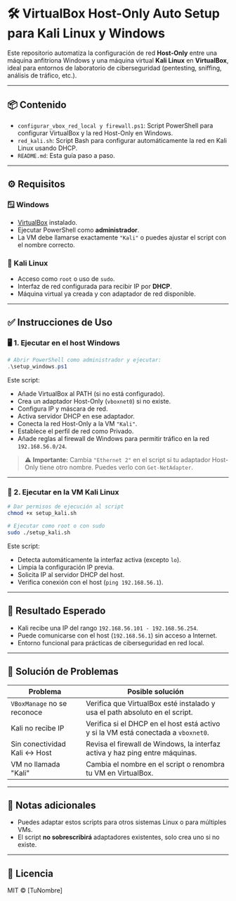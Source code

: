 # 🛠️ VirtualBox Host-Only Auto Setup para Kali Linux y Windows

Este repositorio automatiza la configuración de red **Host-Only** entre una máquina anfitriona Windows y una máquina virtual **Kali Linux** en **VirtualBox**, ideal para entornos de laboratorio de ciberseguridad (pentesting, sniffing, análisis de tráfico, etc.).

---

## 📦 Contenido

- `configurar_vbox_red_local y firewall.ps1`: Script PowerShell para configurar VirtualBox y la red Host-Only en Windows.
- `red_kali.sh`: Script Bash para configurar automáticamente la red en Kali Linux usando DHCP.
- `README.md`: Esta guía paso a paso.

---

## ⚙️ Requisitos

### 🪟 Windows

- [VirtualBox](https://www.virtualbox.org/) instalado.
- Ejecutar PowerShell como **administrador**.
- La VM debe llamarse exactamente `"Kali"` o puedes ajustar el script con el nombre correcto.

### 🐧 Kali Linux

- Acceso como `root` o uso de `sudo`.
- Interfaz de red configurada para recibir IP por **DHCP**.
- Máquina virtual ya creada y con adaptador de red disponible.

---

## ✅ Instrucciones de Uso

### 🖥️ 1. Ejecutar en el host Windows

```powershell
# Abrir PowerShell como administrador y ejecutar:
.\setup_windows.ps1
```

Este script:

- Añade VirtualBox al PATH (si no está configurado).
- Crea un adaptador Host-Only (`vboxnet0`) si no existe.
- Configura IP y máscara de red.
- Activa servidor DHCP en ese adaptador.
- Conecta la red Host-Only a la VM `"Kali"`.
- Establece el perfil de red como Privado.
- Añade reglas al firewall de Windows para permitir tráfico en la red `192.168.56.0/24`.

> ⚠️ **Importante:** Cambia `"Ethernet 2"` en el script si tu adaptador Host-Only tiene otro nombre. Puedes verlo con `Get-NetAdapter`.

---

### 🐧 2. Ejecutar en la VM Kali Linux

```bash
# Dar permisos de ejecución al script
chmod +x setup_kali.sh

# Ejecutar como root o con sudo
sudo ./setup_kali.sh
```

Este script:

- Detecta automáticamente la interfaz activa (excepto `lo`).
- Limpia la configuración IP previa.
- Solicita IP al servidor DHCP del host.
- Verifica conexión con el host (`ping 192.168.56.1`).

---

## 🎯 Resultado Esperado

- Kali recibe una IP del rango `192.168.56.101 - 192.168.56.254`.
- Puede comunicarse con el host (`192.168.56.1`) sin acceso a Internet.
- Entorno funcional para prácticas de ciberseguridad en red local.

---

## 🧰 Solución de Problemas

| Problema                                 | Posible solución |
|------------------------------------------|------------------|
| `VBoxManage` no se reconoce              | Verifica que VirtualBox esté instalado y usa el path absoluto en el script. |
| Kali no recibe IP                       | Verifica si el DHCP en el host está activo y si la VM está conectada a `vboxnet0`. |
| Sin conectividad Kali ↔ Host            | Revisa el firewall de Windows, la interfaz activa y haz ping entre máquinas. |
| VM no llamada "Kali"                    | Cambia el nombre en el script o renombra tu VM en VirtualBox. |

---

## 📎 Notas adicionales

- Puedes adaptar estos scripts para otros sistemas Linux o para múltiples VMs.
- El script **no sobrescribirá** adaptadores existentes, solo crea uno si no existe.

---

## 📜 Licencia

MIT © [TuNombre]

